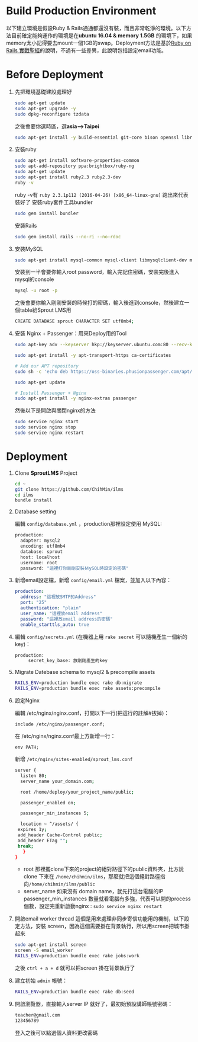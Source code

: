 # Build Production Environment

以下建立環境是假設Ruby & Rails通通都還沒有裝，而且非常乾淨的環境。以下方法目前確定能夠運作的環境是在**ubuntu 16.04 & memory 1.5GB** 的環境下，如果memory太小記得要去mount一個1GB的swap。Deployment方法是基於[Ruby on Rails 實戰聖經](https://ihower.tw/rails/deployment.html)的說明，不過有一些差異，此說明包括設定email功能。

# Before Deployment

1. 先把環境基礎建設處理好

   ```bash
   sudo apt-get update
   sudo apt-get upgrade -y
   sudo dpkg-reconfigure tzdata
   ```

   之後會要你選時區，選**asia-->Taipei**

   ```bash
   sudo apt-get install -y build-essential git-core bison openssl libreadline6-dev curl zlib1g zlib1g-dev libssl-dev libyaml-dev libsqlite3-0 libsqlite3-dev sqlite3  autoconf libc6-dev libpcre3-dev curl libcurl4-nss-dev libxml2-dev libxslt-dev imagemagick nodejs libffi-dev
   ```

2. 安裝ruby
   ```bash
   sudo apt-get install software-properties-common
   sudo apt-add-repository ppa:brightbox/ruby-ng
   sudo apt-get update
   sudo apt-get install ruby2.3 ruby2.3-dev
   ruby -v
   ```
   ruby -v有  `ruby 2.3.1p112 (2016-04-26) [x86_64-linux-gnu]` 跑出來代表裝好了
   安裝ruby套件工具bundler
   ```bash
   sudo gem install bundler
   ```
   安裝Rails
   ```bash
   sudo gem install rails --no-ri --no-rdoc
   ```

3. 安裝MySQL
   ```bash
   sudo apt-get install mysql-common mysql-client libmysqlclient-dev mysql-server
   ```
   安裝到一半會要你輸入root password，輸入完記住密碼，安裝完後進入mysql的console
   ```bash
   mysql -u root -p
   ```
   之後會要你輸入剛剛安裝的時候打的密碼，輸入後進到console，然後建立一個table給Sprout LMS用
   ```bash
   CREATE DATABASE sprout CHARACTER SET utf8mb4;
   ```
4. 安裝 Nginx + Passenger：用來Deploy用的Tool
   ```bash
   sudo apt-key adv --keyserver hkp://keyserver.ubuntu.com:80 --recv-keys 561F9B9CAC40B2F7

   sudo apt-get install -y apt-transport-https ca-certificates

   # Add our APT repository
   sudo sh -c 'echo deb https://oss-binaries.phusionpassenger.com/apt/passenger xenial main > /etc/apt/sources.list.d/passenger.list'

   sudo apt-get update

   # Install Passenger + Nginx
   sudo apt-get install -y nginx-extras passenger
   ```
   然後以下是開啟與關閉nginx的方法
   ```bash
   sudo service nginx start
   sudo service nginx stop
   sudo service nginx restart
   ```

# Deployment

1. Clone **SproutLMS** Project

   ```bash
   cd ~
   git clone https://github.com/ChihMin/ilms
   cd ilms
   bundle install
   ```

2. Database setting

   編輯 `config/database.yml` ，production那裡設定使用 MySQL:

   ```bash
   production:
     adapter: mysql2
     encoding: utf8mb4
     database: sprout
     host: localhost
     username: root
     password: "這裡打你剛剛安裝ＭySQL時設定的密碼"
   ```

3. 新增email設定檔，新增 `config/email.yml` 檔案，並加入以下內容：

   ```yml
   production:
     address: "這裡放SMTP的Address"
     port: "25"
     authentication: "plain"
     user_name: "這裡放email address"
     password: "這裡放email address的密碼"
     enable_starttls_auto: true
   ```

4. 編輯 `config/secrets.yml` (在機器上用 `rake secret` 可以隨機產生一個新的 key)：

   ```bash
   production:
   		secret_key_base: 放剛剛產生的key
   ```

5. Migrate Datebase schema to mysql2 & precompile assets

   ```bash
   RAILS_ENV=production bundle exec rake db:migrate
   RAILS_ENV=production bundle exec rake assets:precompile
   ```

6. 設定Nginx

   編輯 /etc/nginx/nginx.conf，打開以下一行(把這行的註解#拔掉)：

   ```
   include /etc/nginx/passenger.conf;
   ```

   在 /etc/nginx/nginx.conf最上方新增一行：
   ```
   env PATH;
   ```

   新增 `/etc/nginx/sites-enabled/sprout_lms.conf`

   ```bash
   server {
     listen 80;
     server_name your_domain.com;

     root /home/deploy/your_project_name/public;

     passenger_enabled on;

     passenger_min_instances 5;

     location ~ ^/assets/ {
   	expires 1y;
   	add_header Cache-Control public;
   	add_header ETag "";
   	break;
      }
   }
   ```
   - root 那裡擺clone下來的project的絕對路徑下的public資料夾，比方說clone 下來在 `/home/chihmin/ilms`，那麼就把這個絕對路徑指向`/home/chihmin/ilms/public`
   - server_name 如果沒有 domain name，就先打這台電腦的IP
     passenger_min_instances 數量就看電腦有多強，代表可以開的process 個數，設定完重新啟動nginx : `sudo service nginx restart`

7. 開啟email worker thread
   這個是用來處理非同步寄信功能用的機制，以下設定方法，安裝 screen，因為這個需要掛在背景執行，所以用screen把城市掛起來
   
   ```bash
   sudo apt-get install screen
   screen -S email_worker
   RAILS_ENV=production bundle exec rake jobs:work
   ```
   之後 `ctrl + a + d` 就可以把screen 掛在背景執行了

8. 建立初始 `admin` 帳號：

   ```bash
   RAILS_ENV=production bundle exec rake db:seed
   ```

9. 開啟瀏覽器，直接輸入server IP 就好了，最初始預設講師帳號密碼：

   ```bash
   teacher@gmail.com
   123456789
   ```

   登入之後可以點選個人資料更改密碼

